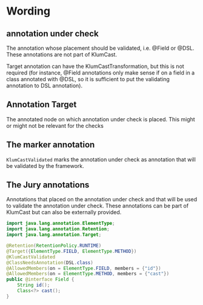 Wording
=======

## annotation under check

The annotation whose placement should be validated, i.e. @Field or @DSL. These annotations are not part of KlumCast.

Target annotation can have the KlumCastTransformation, but this is not required (for instance, @Field annotations only make sense if on a field in a class annotated with @DSL, so it is sufficient to put the validating annotation to DSL
annotation).

## Annotation Target

The annotated node on which annotation under check is placed. This might or might not be relevant for the checks

## The marker annotation 

`KlumCastValidated` marks the annotation under check as annotation that will be validated by the framework.

## The Jury annotations

Annotations that placed on the annotation under check and that will be used to validate the annotation under check. These annotations can be part of KlumCast but can also be externally provided.

```java
import java.lang.annotation.ElementType;
import java.lang.annotation.Retention;
import java.lang.annotation.Target;

@Retention(RetentionPolicy.RUNTIME)
@Target({ElementType.FIELD, ElementType.METHOD})
@KlumCastValidated
@ClassNeedsAnnotation(DSL.class)
@AllowedMembers(on = ElementType.FIELD, members = {"id"})
@AllowedMembers(on = ElementType.METHOD, members = {"cast"})
public @interface Field {
    String id();
    Class<?> cast();
}





```
